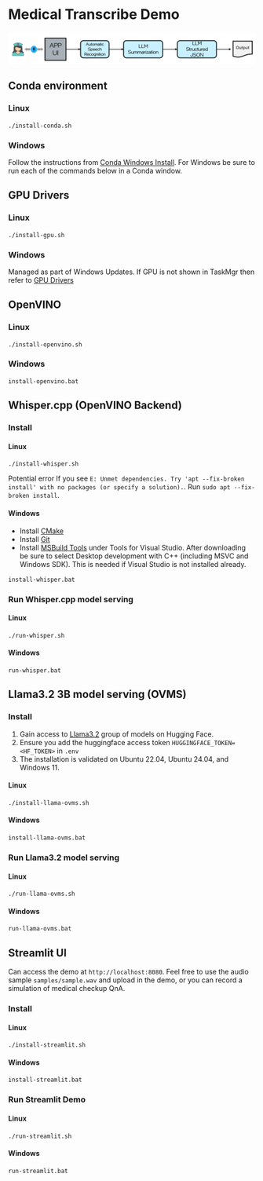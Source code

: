 # Medical Transcribe Demo
![pipeline_diagram](assets/pipeline_diagram.png)

## Conda environment

### Linux
```
./install-conda.sh
```

### Windows

Follow the instructions from [Conda Windows Install](https://conda-forge.org/download/). For Windows be sure to run each of the commands below in a Conda window.

## GPU Drivers
### Linux
```
./install-gpu.sh
```

### Windows
Managed as part of Windows Updates. If GPU is not shown in TaskMgr then refer to [GPU Drivers](https://www.intel.com/content/www/us/en/download-center/home.html)

## OpenVINO
### Linux
```
./install-openvino.sh
```

### Windows
```
install-openvino.bat
```

## Whisper.cpp (OpenVINO Backend)
### Install
#### Linux
```
./install-whisper.sh
```

Potential error
If you see `E: Unmet dependencies. Try 'apt --fix-broken install' with no packages (or specify a solution).`. Run `sudo apt --fix-broken install`.

#### Windows
- Install [CMake](https://cmake.org/download/)
- Install [Git](https://git-scm.com/downloads)
- Install [MSBuild Tools](https://visualstudio.microsoft.com/downloads/?q=build+tools) under Tools for Visual Studio. After downloading be sure to select Desktop development with C++ (including MSVC and Windows SDK). This is needed if Visual Studio is not installed already.
```
install-whisper.bat
```

### Run Whisper.cpp model serving
#### Linux
```
./run-whisper.sh
```

#### Windows
```
run-whisper.bat
```

## Llama3.2 3B model serving (OVMS)
### Install
1. Gain access to [Llama3.2](https://huggingface.co/meta-llama/Llama-3.2-3B-Instruct) group of models on Hugging Face.
2. Ensure you add the huggingface access token `HUGGINGFACE_TOKEN=<HF_TOKEN>` in `.env`
3. The installation is validated on Ubuntu 22.04,  Ubuntu 24.04, and Windows 11.

#### Linux
```
./install-llama-ovms.sh
```

#### Windows
```
install-llama-ovms.bat
```

### Run Llama3.2 model serving
#### Linux
```
./run-llama-ovms.sh
```

#### Windows
```
run-llama-ovms.bat
```

## Streamlit UI
Can access the demo at `http://localhost:8080`. Feel free to use the audio sample `samples/sample.wav` and upload in the demo, or you can record a simulation of medical checkup QnA. 

### Install
#### Linux
```
./install-streamlit.sh
```

#### Windows
```
install-streamlit.bat
```

### Run Streamlit Demo
#### Linux
```
./run-streamlit.sh
```

#### Windows
```
run-streamlit.bat
```

